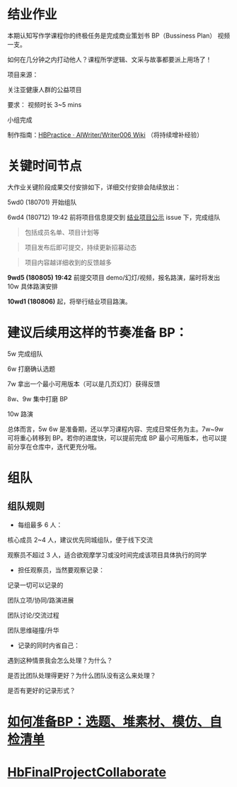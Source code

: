 

# 结业作业
本期认知写作学课程你的终极任务是完成商业策划书 BP（Bussiness Plan） 视频一支。

如何在几分钟之内打动他人？课程所学逻辑、文采与故事都要派上用场了！

项目来源：

关注亚健康人群的公益项目

要求：
视频时长 3~5 mins

小组完成

制作指南：[HBPractice · AIWriter/Writer006 Wiki](https://github.com/AIWriter/Writer006/wiki) （将持续增补经验）

# 关键时间节点
大作业关键阶段成果交付安排如下，详细交付安排会陆续放出：

5wd0 (180701) 开始组队

6wd4 (180712) 19:42 前将项目信息提交到 [结业项目公示](https://github.com/AIWriter/Writer006/issues/82) issue 下，完成组队


> 包括成员名单、项目计划等


> 项目发布后即可提交，持续更新招募动态


> 项目内容越详细收到的反馈越多


**9wd5 (180805) 19:42** 前提交项目 demo/幻灯/视频，报名路演，届时将发出 10w 具体路演安排

**10wd1 (180806)** 起，将举行结业项目路演。

# 建议后续用这样的节奏准备 BP：

5w 完成组队

6w 打磨确认选题

7w 拿出一个最小可用版本（可以是几页幻灯）获得反馈

8w、9w 集中打磨 BP

10w 路演

总体而言，5w 6w 是准备期，还以学习课程内容、完成日常任务为主。7w~9w 可将重心转移到 BP。若你的进度快，可以提前完成 BP 最小可用版本，也可以提前分享在仓库中，迭代更充分哦。

# 组队
## 组队规则

* 每组最多 6 人：

核心成员 2~4 人，建议优先同城组队，便于线下交流

观察员不超过 3 人，适合欲观摩学习或没时间完成该项目具体执行的同学

* 担任观察员，当然要观察记录：

记录一切可以记录的

团队立项/协同/路演进展

团队讨论/交流过程

团队思维碰撞/升华


* 记录的同时内省自己：

遇到这种情景我会怎么处理？为什么？

是否比团队处理得更好？为什么团队没有这么来处理？

是否有更好的记录形式？

# [如何准备BP：选题、堆素材、模仿、自检清单](https://github.com/AIWriter/Writer006/issues/115) 
# [HbFinalProjectCollaborate](https://github.com/AIWriter/Writer006/wiki/HbFinalProjectCollaborate#%E5%A6%82%E4%BD%95%E6%9B%B4%E5%BF%AB%E5%81%9A%E5%87%BA%E8%A7%86%E9%A2%91)

